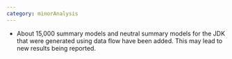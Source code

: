 ```yaml
---
category: minorAnalysis
---
```

* About 15,000 summary models and neutral summary models for the JDK that were generated using data flow have been added. This may lead to new results being reported.
